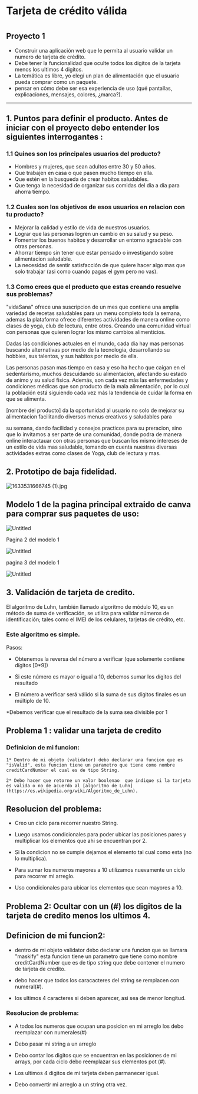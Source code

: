 # Tarjeta de crédito válida

#

## Proyecto 1

* Construir una aplicación web que le permita al usuario validar un numero de tarjeta de crédito.
*  Debe tener la funcionalidad que oculte todos los digitos de la tarjeta menos los ultimos 4 digitos.
*  La temática es libre, yo elegí un plan de alimentación que el usuario pueda comprar como un paquete.
*  pensar en cómo debe ser esa experiencia de uso (qué pantallas, explicaciones, mensajes, colores, ¿marca?).

***

## 1. Puntos para definir el producto. Antes de iniciar con el proyecto  debo entender los siguientes interrogantes :

### 1.1 Quines son los principales usuarios del producto?

* Hombres y mujeres, que sean adultos entre 30 y 50 años.
* Que trabajen en casa o que pasen mucho tiempo en ella.
* Que estén en la busqueda de crear habitos saludables.
* Que tenga la necesidad de organizar sus comidas del dia a dia para ahorra tiempo.

### 1.2 Cuales son los objetivos de esos usuarios en relacion con tu producto?

* Mejorar la calidad y estilo de vida de nuestros usuarios.
* Lograr que las personas logren un cambio en su salud y su peso.
* Fomentar los buenos habitos y desarrollar un entorno agradable con otras personas.
* Ahorrar tiempo sin tener que estar pensado o investigando sobre alimentacion saludable.
* La necesidad de sentir satisfacción de que quiere hacer algo mas que solo  trabajar (asi como cuando pagas el gym pero no vas).

### 1.3 Como crees que el producto que estas creando resuelve sus problemas?

"vidaSana" ofrece una suscripcion de un mes  que contiene una amplia variedad de recetas saludables para un menu completo toda la semana, ademas  la plataforma ofrece diferentes actividades de manera online como clases de yoga, club de lectura, entre otros. Creando una comunidad virtual con personas que quieren lograr los mismo cambios alimenticios.  

Dadas las condiciones actuales en el mundo, cada dia hay mas personas buscando alternativas por medio de la tecnologia, desarrollando su hobbies, sus talentos, y sus habitos por medio de ella. 

Las personas pasan mas tiempo en casa y eso ha hecho que caigan en el sedentarismo, muchos descuidando su alimentacion, afectando su estado de animo y su salud fisica. Además, son cada vez más las enfermedades y condiciones médicas que son producto de la mala alimentación,  por lo cual la población está siguiendo cada vez más la tendencia de cuidar la forma en que se alimenta.

[nombre del producto] da la oportunidad al usuario no solo de mejorar su alimentacion facilitando diversos menus creativos y saludables para 

su semana, dando facilidad y consejos practicos para su preracion, sino que lo invitamos a ser parte de una comunidad, donde podra de manera online interactauar con otras personas que buscan  los mismo intereses de un estilo de vida mas saludable, tomando en cuenta nuestras diversas actividades extras como clases de Yoga, club de lectura y mas.


## 2. Prototipo de baja fidelidad.

![1633531666745 (1).jpg](https://s3*us*west*2.amazonaws.com/secure.notion*static.com/34f1693d*1289*47ed*bf68*ac5551e9efa5/1633531666745_(1).jpg)

## Modelo 1 de la pagina principal extraido de canva para comprar sus paquetes de uso:
![Untitled](https://s3*us*west*2.amazonaws.com/secure.notion*static.com/8efc51df*0c7d*4b40*82ee*28f104f3b9da/Untitled.png)

Pagina 2 del modelo 1

![Untitled](https://s3*us*west*2.amazonaws.com/secure.notion*static.com/83e9da7b*08a7*4989*9df3*b497eef78206/Untitled.png)

pagina 3 del modelo 1 

![Untitled](https://s3*us*west*2.amazonaws.com/secure.notion*static.com/7d2c54a4*4efe*41ac*a395*20492efba298/Untitled.png)

## 3. Validación de tarjeta de credito.

El algoritmo de Luhn, también llamado algoritmo de módulo 10, es un método de suma de verificación, se utiliza para validar números de identificación; tales como el IMEI de los celulares, tarjetas de crédito, etc.

### Este algoritmo es simple. 

 Pasos:

* Obtenemos la reversa del número a verificar (que solamente contiene dígitos [0*9])

* Si este número es mayor o igual a 10, debemos sumar los dígitos del resultado

* El número a verificar será válido si la suma de sus dígitos finales es un múltiplo de 10.

*Debemos verificar que el resultado de la suma sea divisible por 1

## Problema 1 : validar una tarjeta de credito

  ### Definicion de mi funcion:

    1* Dentro de mi objeto (validator) debo declarar una funcion que es "isValid", esta funcion tiene un parametro que tiene como nombre creditCardNumber el cual es de tipo String. 

    2* Debo hacer que retorne un valor boolenao  que indique si la tarjeta es valida o no de acuerdo al [algoritmo de Luhn](https://es.wikipedia.org/wiki/Algoritmo_de_Luhn).

  ## Resolucion del problema:

 *  Creo un ciclo para recorrer nuestro String.
  
  *  Luego usamos condicionales para poder ubicar las posiciones pares y multiplicar los elementos    que ahi se encuentran por 2.
  
   *  Si la condicion no se cumple dejamos el elemento tal cual como esta  (no lo multiplica).
     
   *  Para sumar los numeros mayores a 10 utilizamos nuevamente un ciclo para recorrer mi arreglo.
     
   *  Uso condicionales para ubicar los elementos que sean mayores a 10.

## Problema 2: Ocultar con un (#) los digitos de la tarjeta de credito menos los ultimos 4.

## Definicion de mi funcion2:

* dentro de mi objeto validator debo declarar una funcion que se llamara "maskify"  esta funcion tiene un parametro que tiene como nombre creditCardNumber que es de tipo string que debe contener el numero de tarjeta de credito.

* debo hacer que todos los caracacteres del string se remplacen con numeral(#).

* los ultimos 4 caracteres si deben aparecer, asi sea de menor longitud.

### Resolucion de problema:

* A todos los numeros que ocupan una posicion en mi arreglo los debo reemplazar con numerales(#)

* Debo pasar mi string a un arreglo 

* Debo contar los digitos que se encuentran en las posiciones  de mi arrays, por cada ciclo debo reemplazar sus elementos pot (#).

* Los ultimos 4 digitos de mi tarjeta deben parmanecer igual. 

* Debo convertir mi arreglo a un string otra vez.  
